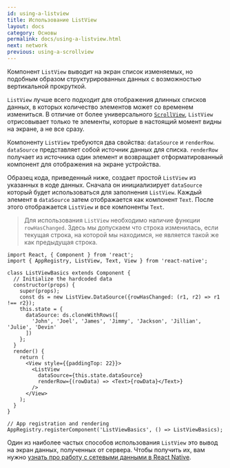 ```yaml
---
id: using-a-listview
title: Использование ListView
layout: docs
category: Основы
permalink: docs/using-a-listview.html
next: network
previous: using-a-scrollview
---
```


Компонент `ListView` выводит на экран список изменяемых, но подобным образом структурированных данных с возможностью вертикальной прокруткой.

`ListView` лучше всего подходит для отображения длинных списков данных, в которых количество элементов может со временем измениться. В отличие от более универсального [`ScrollView`](/react-native/docs/using-a-scrollview.html), `ListView` отрисовывает только те элементы, которые в настоящий момент видны на экране, а не все сразу.

Компоненту `ListView` требуются два свойства: `dataSource` и `renderRow`. `dataSource` представляет собой источник данных для списка. `renderRow` получает из источника один элемент и возвращает отформатированный компонент для отображения на экране устройства.

Образец кода, приведенный ниже, создает простой `ListView` из указанных в коде данных. Сначала он инициализирует `dataSource` который будет использоваться для заполнения `ListView`. Каждый элемент в `dataSource` затем отображается как компонент `Text`. После этого отображается `ListView` и все компоненты `Text`.

> Для использования `ListView` необходимо наличие функции `rowHasChanged`. Здесь мы допускаем что строка изменилась, если текущая строка, на которой мы находимся, не является такой же как предыдущая строка.

```ReactNativeWebPlayer
import React, { Component } from 'react';
import { AppRegistry, ListView, Text, View } from 'react-native';

class ListViewBasics extends Component {
  // Initialize the hardcoded data
  constructor(props) {
    super(props);
    const ds = new ListView.DataSource({rowHasChanged: (r1, r2) => r1 !== r2});
    this.state = {
      dataSource: ds.cloneWithRows([
        'John', 'Joel', 'James', 'Jimmy', 'Jackson', 'Jillian', 'Julie', 'Devin'
      ])
    };
  }
  render() {
    return (
      <View style={{paddingTop: 22}}>
        <ListView
          dataSource={this.state.dataSource}
          renderRow={(rowData) => <Text>{rowData}</Text>}
        />
      </View>
    );
  }
}

// App registration and rendering
AppRegistry.registerComponent('ListViewBasics', () => ListViewBasics);
```

Один из наиболее частых способов использования `ListView` это вывод на экран данных, полученных от сервера. Чтобы получить их, вам нужно [узнать про работу с сетевыми данными в React Native](/react-native/docs/network.html).
